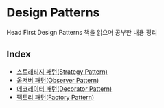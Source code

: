 # Design Patterns
Head First Design Patterns 책을 읽으며 공부한 내용 정리

## Index
- [스트래티지 패턴(Strategy Pattern)](Strategy_Pattern.md)
- [옵저버 패턴(Observer Pattern)](Observer_Pattern.md)
- [데코레이터 패턴(Decorator Pattern)](Decorator_Pattern.md)
- [팩토리 패턴(Factory Pattern)](Factory_Pattern.md)
